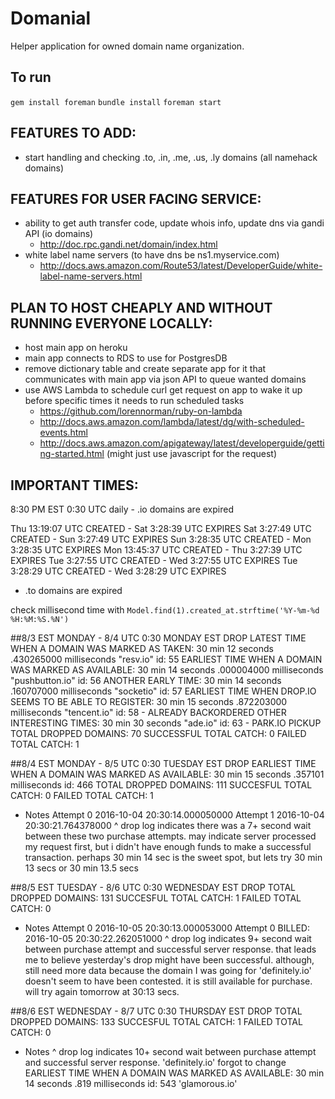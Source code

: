 # Domanial

Helper application for owned domain name organization.

## To run

`gem install foreman`
`bundle install`
`foreman start`

## FEATURES TO ADD:

- start handling and checking .to, .in, .me, .us, .ly domains (all namehack domains)

## FEATURES FOR USER FACING SERVICE:

- ability to get auth transfer code, update whois info, update dns via gandi API (io domains)
  - http://doc.rpc.gandi.net/domain/index.html
- white label name servers (to have dns be ns1.myservice.com)
  - http://docs.aws.amazon.com/Route53/latest/DeveloperGuide/white-label-name-servers.html

## PLAN TO HOST CHEAPLY AND WITHOUT RUNNING EVERYONE LOCALLY:

- host main app on heroku
- main app connects to RDS to use for PostgresDB
- remove dictionary table and create separate app for it that communicates with main app via json API to queue wanted domains
- use AWS Lambda to schedule curl get request on app to wake it up before specific times it needs to run scheduled tasks
  - https://github.com/lorennorman/ruby-on-lambda
  - http://docs.aws.amazon.com/lambda/latest/dg/with-scheduled-events.html
  - http://docs.aws.amazon.com/apigateway/latest/developerguide/getting-started.html (might just use javascript for the request)

## IMPORTANT TIMES:

8:30 PM EST 0:30 UTC daily - .io domains are expired

Thu   13:19:07 UTC CREATED - Sat 3:28:39 UTC EXPIRES
Sat    3:27:49 UTC CREATED - Sun 3:27:49 UTC EXPIRES
Sun    3:28:35 UTC CREATED - Mon 3:28:35 UTC EXPIRES
Mon   13:45:37 UTC CREATED - Thu 3:27:39 UTC EXPIRES
Tue    3:27:55 UTC CREATED - Wed 3:27:55 UTC EXPIRES
Tue    3:28:29 UTC CREATED - Wed 3:28:29 UTC EXPIRES
- .to domains are expired

check millisecond time with `Model.find(1).created_at.strftime('%Y-%m-%d %H:%M:%S.%N')`

##8/3 EST MONDAY - 8/4 UTC 0:30 MONDAY EST DROP
LATEST TIME WHEN A DOMAIN WAS MARKED AS TAKEN: 30 min 12 seconds .430265000 milliseconds "resv.io" id: 55
EARLIEST TIME WHEN A DOMAIN WAS MARKED AS AVAILABLE: 30 min 14 seconds .000004000 milliseconds "pushbutton.io" id: 56
ANOTHER EARLY TIME: 30 min 14 seconds .160707000 milliseconds "socketio" id: 57
EARLIEST TIME WHEN DROP.IO SEEMS TO BE ABLE TO REGISTER: 30 min 15 seconds .872203000 milliseconds "tencent.io" id: 58 - ALREADY BACKORDERED
OTHER INTERESTING TIMES: 30 min 30 seconds "ade.io" id: 63 - PARK.IO PICKUP
TOTAL DROPPED DOMAINS: 70
SUCCESSFUL TOTAL CATCH: 0
FAILED TOTAL CATCH: 1

##8/4 EST MONDAY - 8/5 UTC 0:30 TUESDAY EST DROP
EARLIEST TIME WHEN A DOMAIN WAS MARKED AS AVAILABLE: 30 min 15 seconds .357101 milliseconds id: 466
TOTAL DROPPED DOMAINS: 111
SUCCESFUL TOTAL CATCH: 0
FAILED TOTAL CATCH: 1

- Notes
Attempt 0 2016-10-04 20:30:14.000050000
Attempt 1 2016-10-04 20:30:21.764378000
^ drop log indicates there was a 7+ second wait between these two purchase attempts. may indicate server processed my request first,
but i didn't have enough funds to make a successful transaction. perhaps 30 min 14 sec is the sweet spot, but lets try 30 min 13 secs or 30 min 13.5 secs

##8/5 EST TUESDAY - 8/6 UTC 0:30 WEDNESDAY EST DROP
TOTAL DROPPED DOMAINS: 131
SUCCESFUL TOTAL CATCH: 1
FAILED TOTAL CATCH: 0

- Notes
Attempt 0 2016-10-05 20:30:13.000053000
Attempt 0 BILLED: 2016-10-05 20:30:22.262051000
^ drop log indicates 9+ second wait between purchase attempt and successful server response. that leads me to believe yesterday's drop might have been successful. although, still need more data because the domain I was going for 'definitely.io' doesn't seem to have been contested. it is still available for purchase. will try again tomorrow at 30:13 secs.

##8/6 EST WEDNESDAY - 8/7 UTC 0:30 THURSDAY EST DROP
TOTAL DROPPED DOMAINS: 133
SUCCESFUL TOTAL CATCH: 1
FAILED TOTAL CATCH: 0

- Notes
^ drop log indicates 10+ second wait between purchase attempt and successful server response. 'definitely.io' forgot to change
EARLIEST TIME WHEN A DOMAIN WAS MARKED AS AVAILABLE: 30 min 14 seconds .819 milliseconds id: 543 'glamorous.io'
